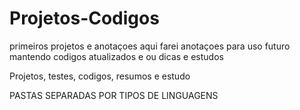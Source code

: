 # Projetos-Codigos
primeiros projetos e anotaçoes
aqui  farei anotaçoes para uso futuro 
mantendo codigos atualizados e ou dicas
e estudos

Projetos, testes, codigos, resumos e estudo

PASTAS SEPARADAS POR TIPOS DE LINGUAGENS